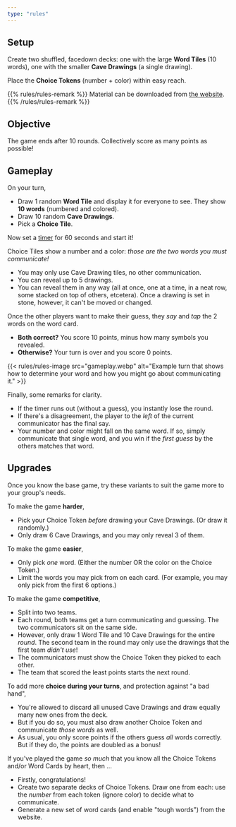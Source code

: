 ```yaml
---
type: "rules"
---
```


## Setup

Create two shuffled, facedown decks: one with the large **Word Tiles** (10 words), one with the smaller **Cave Drawings** (a single drawing).

Place the **Choice Tokens** (number + color) within easy reach.

{{% rules/rules-remark %}}
Material can be downloaded from [the website](https://pandaqi.com/mammoth-messages/).
{{% /rules/rules-remark %}}


## Objective

The game ends after 10 rounds. Collectively score as many points as possible!


## Gameplay

On your turn, 
* Draw 1 random **Word Tile** and display it for everyone to see. They show **10 words** (numbered and colored).
* Draw 10 random **Cave Drawings**.
* Pick a **Choice Tile**. 

Now set a [timer](https://pandaqi.com/tools/use/timer/) for 60 seconds and start it!

Choice Tiles show a number and a color: _those are the two words you must communicate!_
* You may only use Cave Drawing tiles, no other communication.
* You can reveal up to 5 drawings.
* You can reveal them in any way (all at once, one at a time, in a neat row, some stacked on top of others, etcetera). Once a drawing is set in stone, however, it can't be moved or changed.

Once the other players want to make their guess, they _say_ and _tap_ the 2 words on the word card.
* **Both correct?** You score 10 points, minus how many symbols you revealed.
* **Otherwise?** Your turn is over and you score 0 points.

{{< rules/rules-image src="gameplay.webp" alt="Example turn that shows how to determine your word and how you might go about communicating it." >}}

Finally, some remarks for clarity.
* If the timer runs out (without a guess), you instantly lose the round.
* If there's a disagreement, the player to the _left_ of the current communicator has the final say.
* Your number and color might fall on the same word. If so, simply communicate that single word, and you win if the _first guess_ by the others matches that word.


## Upgrades

Once you know the base game, try these variants to suit the game more to your group's needs.

To make the game **harder**, 
* Pick your Choice Token _before_ drawing your Cave Drawings. (Or draw it randomly.)
* Only draw 6 Cave Drawings, and you may only reveal 3 of them. 

To make the game **easier**, 
* Only pick _one_ word. (Either the number OR the color on the Choice Token.)
* Limit the words you may pick from on each card. (For example, you may only pick from the first 6 options.)

To make the game **competitive**,
* Split into two teams.
* Each round, both teams get a turn communicating and guessing. The two communicators sit on the same side.
* However, only draw 1 Word Tile and 10 Cave Drawings for the entire _round_. The second team in the round may only use the drawings that the first team _didn't use_!
* The communicators must show the Choice Token they picked to each other.
* The team that scored the least points starts the next round.

To add more **choice during your turns**, and protection against "a bad hand",
* You're allowed to discard all unused Cave Drawings and draw equally many new ones from the deck.
* But if you do so, you must also draw another Choice Token and communicate _those words_ as well.
* As usual, you only score points if the others guess _all_ words correctly. But if they do, the points are doubled as a bonus!

If you've played the game _so much_ that you know all the Choice Tokens and/or Word Cards by heart, then ...
* Firstly, congratulations!
* Create two separate decks of Choice Tokens. Draw one from each: use the _number_ from each token (ignore color) to decide what to communicate.
* Generate a new set of word cards (and enable "tough words") from the website.

